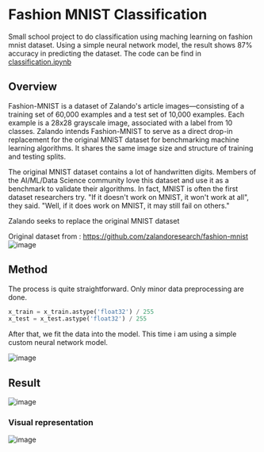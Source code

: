 # Fashion MNIST Classification
Small school project to do classification using maching learning on fashion mnist dataset.
Using a simple neural network model, the result shows 87% accuracy in predicting the dataset.
The code can be find in [classification.ipynb ](https://github.com/andricoc/fashion-mnist-classification/blob/main/classification.ipynb)

## Overview
Fashion-MNIST is a dataset of Zalando's article images—consisting of a training set of 60,000 examples and a test set of 10,000 examples. Each example is a 28x28 grayscale image, associated with a label from 10 classes. Zalando intends Fashion-MNIST to serve as a direct drop-in replacement for the original MNIST dataset for benchmarking machine learning algorithms. It shares the same image size and structure of training and testing splits.

The original MNIST dataset contains a lot of handwritten digits. Members of the AI/ML/Data Science community love this dataset and use it as a benchmark to validate their algorithms. In fact, MNIST is often the first dataset researchers try. "If it doesn't work on MNIST, it won't work at all", they said. "Well, if it does work on MNIST, it may still fail on others."

Zalando seeks to replace the original MNIST dataset

Original dataset from : https://github.com/zalandoresearch/fashion-mnist
![image](https://user-images.githubusercontent.com/63791918/229101992-b1e9818c-7020-4289-9e06-b7e797bf0f09.png)


## Method
The process is quite straightforward. Only minor data preprocessing are done.
```python
x_train = x_train.astype('float32') / 255
x_test = x_test.astype('float32') / 255
```

After that, we fit the data into the model. This time i am using a simple custom neural network model.

![image](https://user-images.githubusercontent.com/63791918/229102273-8716a758-47cd-469d-b990-56af53abb4dd.png)

## Result
![image](https://user-images.githubusercontent.com/63791918/229102538-4a946acf-ef10-4765-a24a-e42e67fa40fd.png)

### Visual representation
![image](https://user-images.githubusercontent.com/63791918/229102679-de5a996d-f4a2-4b6e-b46d-4e92c01871a9.png)

